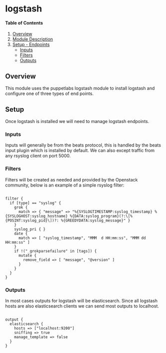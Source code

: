 # logstash

#### Table of Contents

1. [Overview](#overview)
2. [Module Description](#module-description)
3. [Setup - Endpoints](#setup)
    * [Inputs](#Inputs)
    * [Filters](#Filters)
    * [Outputs](#Outputs)

## Overview

This module uses the puppetlabs logstash module to install logstash and configure
one of three types of end points.

## Setup

Once logstash is installed we will need to manage logstash endpoints. 

### Inputs
Inputs will generally be from the beats protocol, this is handled by the beats input plugin which
is installed by default. We can also except traffic from any rsyslog client on port 5000.

### Filters
Filters will be created as needed and provided by the Openstack community, below is an example of
a simple rsyslog filter:

<code>
filter {
  if [type] == "syslog" {
    grok {
      match => { "message" => "%{SYSLOGTIMESTAMP:syslog_timestamp} %{SYSLOGHOST:syslog_hostname} %{DATA:syslog_program}(?:\[%{POSINT:syslog_pid}\])?: %{GREEDYDATA:syslog_message}" }
    }
    syslog_pri { }
    date {
      match => [ "syslog_timestamp", "MMM  d HH:mm:ss", "MMM dd HH:mm:ss" ]
    }
    if !("_grokparsefailure" in [tags]) {
      mutate {
        remove_field => [ "message", "@version" ]
      }
    }
  }
}
</code>

### Outputs
In most cases outputs for logstash will be elasticsearch. Since all logstash hosts are also
elasticsearch clients we can send most outputs to localhost.

<code>
output {
  elasticsearch { 
    hosts => ["localhost:9200"] 
    sniffing => true
    manage_template => false
  }
}
</code>
